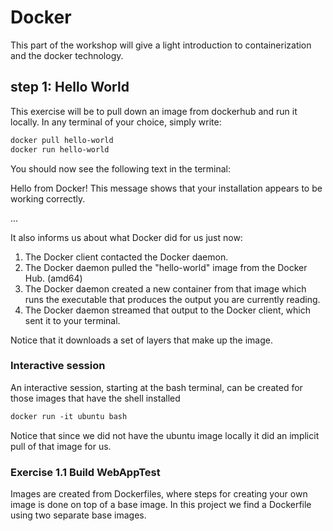 # Docker
This part of the workshop will give a light introduction to containerization and the docker technology. 
 
## step 1: Hello World 
This exercise will be to pull down an image from dockerhub and run it locally. In any terminal of your choice, simply write:   

```dockerfile
docker pull hello-world
docker run hello-world
```
You should now see the following text in the terminal:

Hello from Docker!
This message shows that your installation appears to be working correctly.

...


It also informs us about what Docker did for us just now:

 1. The Docker client contacted the Docker daemon.
 2. The Docker daemon pulled the "hello-world" image from the Docker Hub.
    (amd64)
 3. The Docker daemon created a new container from that image which runs the
    executable that produces the output you are currently reading.
 4. The Docker daemon streamed that output to the Docker client, which sent it
    to your terminal. 

Notice that it downloads a set of layers that make up the image.

### Interactive session
An interactive session, starting at the bash terminal, can be created for those images that have the shell installed
```dockerfile
docker run -it ubuntu bash
```

Notice that since we did not have the ubuntu image locally it did an implicit pull of that image for us. 
 
### Exercise 1.1 Build WebAppTest
Images are created from Dockerfiles, where steps for creating your own image is done on top of a base image. In this project we find a Dockerfile using two separate base images.      



